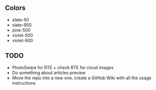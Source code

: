 ## Colors

- slate-50
- slate-950
- pink-500
- violet-500
- violet-900

## TODO

- PhotoSwipe for RTE + check RTE for cloud images
- Do something about articles preview
- Move the repo into a new one, create a GitHub Wiki with all the usage instructions
